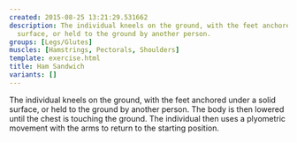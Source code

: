 ```yaml
---
created: 2015-08-25 13:21:29.531662
description: The individual kneels on the ground, with the feet anchored under a solid
  surface, or held to the ground by another person.
groups: [Legs/Glutes]
muscles: [Hamstrings, Pectorals, Shoulders]
template: exercise.html
title: Ham Sandwich
variants: []
---
```

The individual kneels on the ground, with the feet anchored under a solid surface, or held to the ground by another person. The body is then lowered until the chest is touching the ground. The individual then uses a plyometric movement with the arms to return to the starting position.